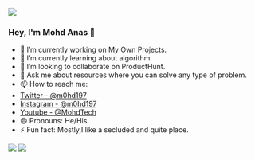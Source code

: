 ![](https://komarev.com/ghpvc/?username=m0hd197&color=green)
### Hey, I'm Mohd Anas 👋 


- 🔭 I’m currently working on My Own Projects.
- 🌱 I’m currently learning about algorithm.
- 👯 I’m looking to collaborate on ProductHunt.
- 💬 Ask me about resources where you can solve any type of problem.
- 📫 How to reach me: 
- [Twitter - @m0hd197](https://twitter.com/m0hd197)
- [Instagram - @m0hd197](https://www.instagram.com/m0hd197/)
- [Youtube - @MohdTech](https://www.youtube.com/c/MohdTech)
- 😄 Pronouns: He/His.
- ⚡ Fun fact: Mostly,I like a secluded and quite place.


<img src="https://github-readme-stats.vercel.app/api/top-langs/?username=m0hd197&hide=java,html&title_color=ffffff&text_color=c9cacc&icon_color=2bbc8a&bg_color=1d1f21"/>
<img src="https://github-readme-stats.vercel.app/api?username=m0hd197&&show_icons=true&title_color=ffffff&icon_color=bb2acf&text_color=daf7dc&bg_color=151515"/>

